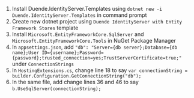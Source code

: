 1. Install Duende.IdentityServer.Templates using ```dotnet new -i Duende.IdentityServer.Templates``` in command prompt
1. Create new dotnet project using ```Duende IdentityServer with Entity Framework Stores``` template
1. Install ```Microsoft.EntityFrameworkCore.SqlServer``` and ```Microsoft.EntityFrameworkCore.Tools``` in NuGet Package Manager
1. In ```appsettings.json```, add ```"db": "Server={db server};Database={db name};User ID={username};Password={password};trusted_connection=yes;TrustServerCertificate=true;"``` under ```ConnectionStrings```
1. In ```HostingExtensions.cs```, change line 18 to say ```var connectionString = builder.Configuration.GetConnectionString("db");```
1. In the same file, add change lines 36 and 46 to say ```b.UseSqlServer(connectionString);```